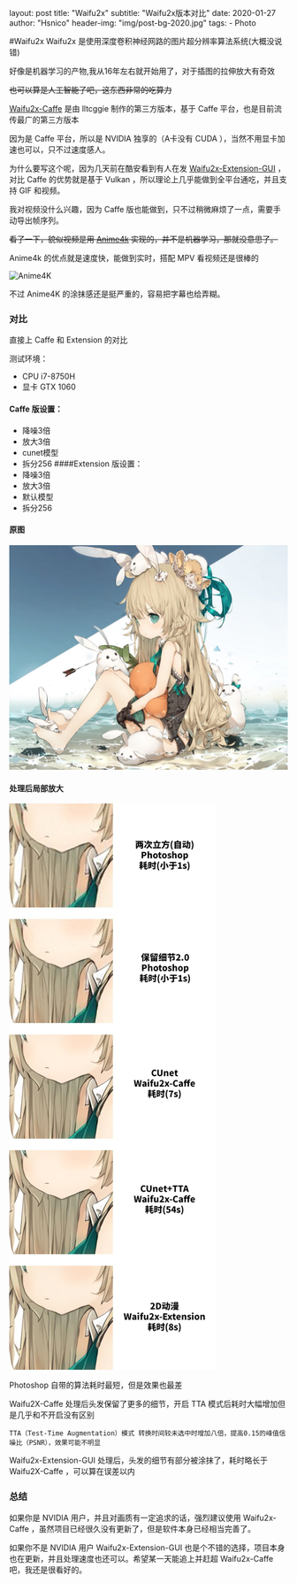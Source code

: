 layout:     post
title:      "Waifu2x"
subtitle:   "Waifu2x版本对比"
date:       2020-01-27
author:     "Hsnico"
header-img: "img/post-bg-2020.jpg"
tags:
    - Photo

#Waifu2x
Waifu2x 是使用深度卷积神经网路的图片超分辨率算法系统(大概没说错)

好像是机器学习的产物,我从16年左右就开始用了，对于插图的拉伸放大有奇效

~~也可以算是人工智能了吧，这东西非常的吃算力~~

[Waifu2x-Caffe][WFC] 是由 lltcggie 制作的第三方版本，基于 Caffe 平台，也是目前流传最广的第三方版本

因为是 Caffe 平台，所以是 NVIDIA 独享的（A卡没有 CUDA ），当然不用显卡加速也可以，只不过速度感人。

为什么要写这个呢，因为几天前在酷安看到有人在发 [Waifu2x-Extension-GUI][WFE] ，对比 Caffe 的优势就是基于 Vulkan ，所以理论上几乎能做到全平台通吃，并且支持 GIF 和视频。

我对视频没什么兴趣，因为 Caffe 版也能做到，只不过稍微麻烦了一点，需要手动导出帧序列。

~~看了一下，貌似视频是用 [Anime4k][A4] 实现的，并不是机器学习，那就没意思了。~~

Anime4k 的优点就是速度快，能做到实时，搭配 MPV 看视频还是很棒的

![Anime4K](https://raw.githubusercontent.com/bloc97/Anime4K/master/results/Comparisons/1_time.png)

不过 Anime4K 的涂抹感还是挺严重的，容易把字幕也给弄糊。

### 对比
直接上 Caffe 和 Extension 的对比

测试环境：
+ CPU i7-8750H
+ 显卡 GTX 1060

#### Caffe 版设置：
+ 降噪3倍
+ 放大3倍
+ cunet模型
+ 拆分256
####Extension 版设置：
+ 降噪3倍
+ 放大3倍
+ 默认模型
+ 拆分256

#### 原图
![](/img/posts/20200127/DXqemzIW0AANHGK.jpg)

#### 处理后局部放大

![](/img/posts/20200127/140305.jpg)

Photoshop 自带的算法耗时最短，但是效果也最差

Waifu2X-Caffe 处理后头发保留了更多的细节，开启 TTA 模式后耗时大幅增加但是几乎和不开启没有区别

    TTA（Test-Time Augmentation）模式 转换时间较未选中时增加八倍，提高0.15的峰值信噪比（PSNR），效果可能不明显


Waifu2x-Extension-GUI 处理后，头发的细节有部分被涂抹了，耗时略长于 Waifu2X-Caffe ，可以算在误差以内

### 总结
如果你是 NVIDIA 用户，并且对画质有一定追求的话，强烈建议使用 Waifu2x-Caffe ，虽然项目已经很久没有更新了，但是软件本身已经相当完善了。

如果你不是 NVIDIA 用户 Waifu2x-Extension-GUI 也是个不错的选择，项目本身也在更新，并且处理速度也还可以。希望某一天能追上并赶超 Waifu2x-Caffe 吧，我还是很看好的。

  [WFC]: https://github.com/lltcggie/waifu2x-caffe
  [WFE]: https://github.com/AaronFeng753/Waifu2x-Extension-GUI
  [A4]: https://github.com/bloc97/Anime4K